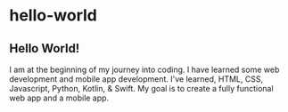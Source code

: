# hello-world
**Hello World!**
---
I am at the beginning of my journey into coding. I have learned some web development and mobile app development. I've learned, HTML, CSS, Javascript, Python, Kotlin, & Swift. My goal is to create a fully functional web app and a mobile app.
